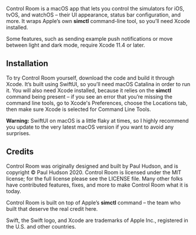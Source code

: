 Control Room is a macOS app that lets you control the simulators for iOS, tvOS, and watchOS – their UI appearance, status bar configuration, and more. It wraps Apple’s own **simctl** command-line tool, so you’ll need Xcode installed.

Some features, such as sending example push notifications or move between light and dark mode, require Xcode 11.4 or later.


## Installation

To try Control Room yourself, download the code and build it through Xcode. It’s built using SwiftUI, so you’ll need macOS Catalina in order to run it. You will also need Xcode installed, because it relies on the **simctl** command being present – if you see an error that you’re missing the command line tools, go to Xcode's Preferences, choose the Locations tab, then make sure Xcode is selected for Command Line Tools.

**Warning:** SwiftUI on macOS is a little flaky at times, so I highly recommend you update to the very latest macOS version if you want to avoid any surprises.


## Credits

Control Room was originally designed and built by Paul Hudson, and is copyright © Paul Hudson 2020. Control Room is licensed under the MIT license; for the full license please see the LICENSE file. Many other folks have contributed features, fixes, and more to make Control Room what it is today.

Control Room is built on top of Apple’s **simctl** command – the team who built that deserve the real credit here.

Swift, the Swift logo, and Xcode are trademarks of Apple Inc., registered in the U.S. and other countries.
